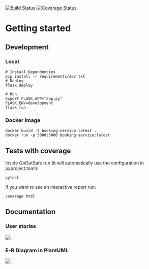 [![Build Status](https://travis-ci.org/Squad002/booking-service.svg?branch=main)](https://travis-ci.org/Squad002/booking-service)
[![Coverage Status](https://coveralls.io/repos/github/Squad002/bookingservice/badge.svg?branch=main)](https://coveralls.io/github/Squad002/booking-service?branch=main)
# Getting started

## Development
### Local
    # Install Dependencies
    pip install -r requirements/dev.txt
    # Deploy
    flask deploy
    
    # Run 
    export FLASK_APP="app.py"
    FLASK_ENV=development
    flask run

### Docker Image
    docker build -t booking-service:latest . 
    docker run -p 5000:5000 booking-service:latest

## Tests with coverage
Inside GoOutSafe run (it will automatically use the configuration in pyproject.toml):

    pytest

If you want to see an interactive report run:

    coverage html

## Documentation
### User stories
![](docs/user-stories.png)

### E-R Diagram in PlantUML
![](docs/plantUML-er.png)